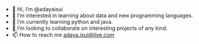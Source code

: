 - 👋 Hi, I’m @adayaisui
- 👀 I’m interested in learning about data and new programming languages.
- 🌱 I’m currently learning python and java.
- 💞️ I’m looking to collaborate on interesting projects of any kind.
- 📫 How to reach me adaya.isui@live.com

<!---


--->
